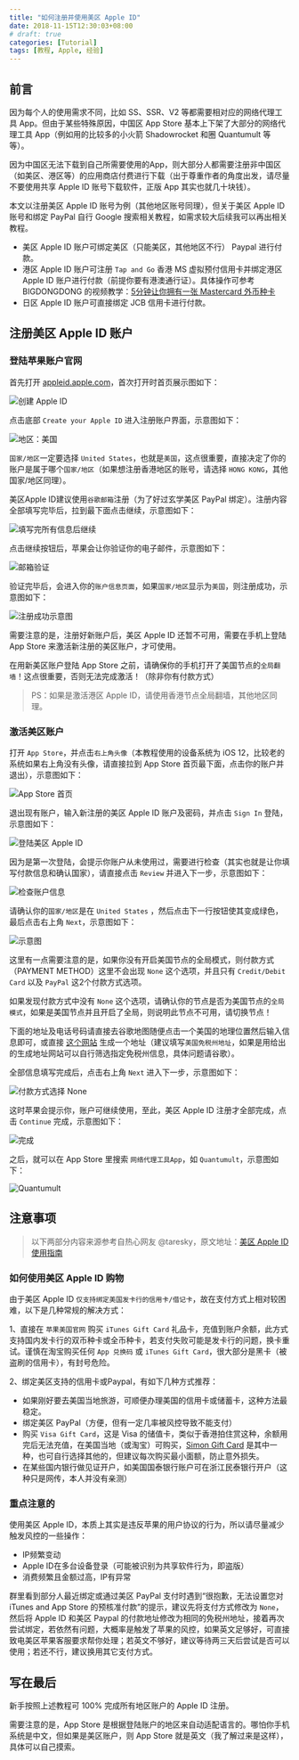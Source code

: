 ```yaml
---
title: "如何注册并使用美区 Apple ID"
date: 2018-11-15T12:30:03+08:00
# draft: true
categories: [Tutorial]
tags: [教程, Apple, 经验]
---
```




## 前言

因为每个人的使用需求不同，比如 SS、SSR、V2 等都需要相对应的网络代理工具 App。但由于某些特殊原因，中国区 App Store 基本上下架了大部分的网络代理工具 App（例如用的比较多的小火箭 Shadowrocket 和圈 Quantumult 等等）。

因为中国区无法下载到自己所需要使用的App，则大部分人都需要注册非中国区（如美区、港区等）的应用商店付费进行下载（出于尊重作者的角度出发，请尽量不要使用共享 Apple ID 账号下载软件，正版 App 其实也就几十块钱）。

本文以注册美区 Apple ID 账号为例（其他地区账号同理），但关于美区 Apple ID 账号和绑定  PayPal 自行 Google 搜索相关教程，如需求较大后续我可以再出相关教程。

 - 美区 Apple ID 账户可绑定美区（只能美区，其他地区不行） Paypal 进行付款。
 - 港区 Apple ID 账户可注册 `Tap and Go` 香港 MS 虚拟预付信用卡并绑定港区 Apple ID 账户进行付款（前提你要有港澳通行证）。具体操作可参考 BIGDONGDONG 的视频教学：[5分钟让你拥有一张 Mastercard 外币种卡](https://www.youtube.com/watch?v=97IzYP0zNqk)
 - 日区 Apple ID 账户可直接绑定 JCB 信用卡进行付款。

<!-- more -->


## 注册美区 Apple ID 账户

### 登陆苹果账户官网

首先打开 [appleid.apple.com](appleid.apple.com)，首次打开时首页展示图如下：

![创建 Apple ID](https://i.loli.net/2019/01/01/5c2b2dd95185d.jpg)

点击底部 `Create your Apple ID` 进入注册账户界面，示意图如下：

![地区：美国](https://i.loli.net/2019/01/01/5c2b2dd96cbc4.jpg)


`国家/地区`一定要选择 `United States`，也就是`美国`，这点很重要，直接决定了你的账户是属于哪个`国家/地区`（如果想注册香港地区的账号，请选择 `HONG KONG`，其他国家/地区同理）。

美区Apple ID建议使用`谷歌邮箱`注册（为了好过玄学美区 PayPal 绑定）。注册内容全部填写完毕后，拉到最下面点击继续，示意图如下：

![填写完所有信息后继续](https://i.loli.net/2019/01/01/5c2b2dd965152.jpg)

点击继续按钮后，苹果会让你验证你的电子邮件，示意图如下：

![邮箱验证](https://i.loli.net/2019/01/01/5c2b2dd9755a5.jpg)

验证完毕后，会进入你的`账户信息页面`，如果`国家/地区`显示为`美国`，则注册成功，示意图如下：

![注册成功示意图](https://i.loli.net/2019/01/01/5c2b2dd98cb07.jpg)

需要注意的是，注册好新账户后，美区 Apple ID 还暂不可用，需要在手机上登陆 App Store 来激活新注册的美区账户，才可使用。

在用新美区账户登陆 App Store 之前，请确保你的手机打开了美国节点的`全局翻墙`！这点很重要，否则无法完成激活！（除非你有付款方式）

> PS：如果是激活港区 Apple ID，请使用香港节点全局翻墙，其他地区同理。


### 激活美区账户

打开 `App Store`，并点击`右上角头像`（本教程使用的设备系统为 iOS 12，比较老的系统如果右上角没有头像，请直接拉到 App Store 首页最下面，点击你的账户并退出），示意图如下：

![App Store 首页](https://i.loli.net/2019/01/01/5c2b2dda2653a.png)

退出现有账户，输入新注册的美区 Apple ID 账户及密码，并点击 `Sign In` 登陆，示意图如下：

![登陆美区 Apple ID](https://i.loli.net/2019/01/01/5c2b2dd985df9.jpg)

因为是第一次登陆，会提示你账户从未使用过，需要进行检查（其实也就是让你填写付款信息和确认国家），请直接点击 `Review` 并进入下一步，示意图如下：

![检查账户信息](https://i.loli.net/2019/01/01/5c2b2dd97d197.jpg)

请确认你的`国家/地区`是在 `United States` ，然后点击下一行按钮使其变成绿色，最后点击右上角 `Next`，示意图如下：

![示意图](https://i.loli.net/2019/01/01/5c2b2dd993e8f.jpg)

这里有一点需要注意的是，如果你没有开启美国节点的全局模式，则付款方式（PAYMENT METHOD）这里不会出现 `None` 这个选项，并且只有 `Credit/Debit Card` 以及 `PayPal` 这2个付款方式选项。

如果发现付款方式中没有 `None` 这个选项，请确认你的节点是否为美国节点的`全局模式`，如果是美国节点并且开启了全局，则说明此节点不可用，请切换节点！

下面的地址及电话号码请直接去谷歌地图随便点击一个美国的地理位置然后输入信息即可，或直接 [这个网站](https://www.fakeaddressgenerator.com/World/us_address_generator) 生成一个地址（建议填写`美国免税州地址`，如果是用给出的生成地址网站可以自行筛选指定免税州信息，具体问题请谷歌）。

全部信息填写完成后，点击右上角 `Next` 进入下一步，示意图如下：

![付款方式选择 None](https://i.loli.net/2019/01/01/5c2b2dd98993e.jpg)

这时苹果会提示你，账户可继续使用，至此，美区 Apple ID 注册才全部完成，点击 `Continue` 完成，示意图如下：

![完成](https://i.loli.net/2019/01/01/5c2b2e5202881.jpg)


之后，就可以在 App Store 里搜索 `网络代理工具App`，如 `Quantumult`，示意图如下：

![Quantumult](https://i.loli.net/2019/01/01/5c2b2e52a5fb5.png)

## 注意事项

> 以下两部分内容来源参考自热心网友 @taresky，原文地址：[美区 Apple ID 使用指南](https://taresky.com/post/Apple-ID-US)

### 如何使用美区 Apple ID 购物
由于美区 Apple ID `仅支持绑定美国发卡行的信用卡/借记卡`，故在支付方式上相对较困难，以下是几种常规的解决方式：

1、直接在 `苹果美国官网` 购买 `iTunes Gift Card` 礼品卡，充值到账户余额，此方式支持国内发卡行的双币种卡或全币种卡，若支付失败可能是发卡行的问题，换卡重试。谨慎在淘宝购买任何 `App 兑换码` 或 `iTunes Gift Card`，很大部分是黑卡（被盗刷的信用卡），有封号危险。

2、绑定美区支持的信用卡或Paypal，有如下几种方式推荐：

- 如果刚好要去美国当地旅游，可顺便办理美国的信用卡或储蓄卡，这种方法最稳定。
- 绑定美区 PayPal（方便，但有一定几率被风控导致不能支付）
- 购买 `Visa Gift Card`，这是 Visa 的储值卡，类似于香港拍住赏这种，余额用完后无法充值，在美国当地（或淘宝）可购买，[Simon Gift Card](https://www.simon.com/giftcard/card_balance.aspx) 是其中一种，也可自行选择其他的，但建议每次购买最小面额，防止意外损失。
- 在某些国内银行做见证开户，如美国国泰银行账户可在浙江民泰银行开户（这种只是网传，本人并没有亲测）

### 重点注意的
使用美区 Apple ID，本质上其实是违反苹果的用户协议的行为，所以请尽量减少触发风控的一些操作：

- IP频繁变动
- Apple ID在多台设备登录（可能被识别为共享软件行为，即盗版）
- 消费频繁且金额过高，IP有异常

群里看到部分人最近绑定或通过美区 PayPal 支付时遇到“很抱歉，无法设置您对 iTunes and App Store 的预核准付款”的提示，建议先将支付方式修改为 `None`，然后将 Apple ID 和美区 Paypal 的付款地址修改为相同的免税州地址，接着再次尝试绑定，若依然有问题，大概率是触发了苹果的风控，如果英文足够好，可直接致电美区苹果客服要求帮你处理；若英文不够好，建议等待两三天后尝试是否可以使用；若还不行，建议换用其它支付方式。

## 写在最后

新手按照上述教程可 100% 完成所有地区账户的 Apple ID 注册。

需要注意的是，App Store 是根据登陆账户的地区来自动适配语言的。哪怕你手机系统是中文，但如果是美区账户，则 App Store 就是英文（我了解过来是这样），具体可以自己摸索。
